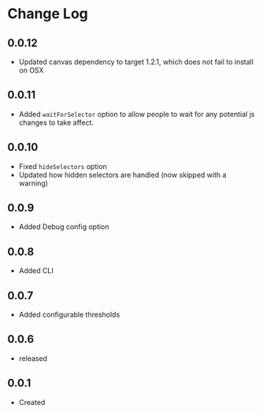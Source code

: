 # Change Log

## 0.0.12

 * Updated canvas dependency to target 1.2.1, which does not fail to install on OSX

## 0.0.11

 * Added `waitForSelector` option to allow people to wait for any potential js changes to take affect.

## 0.0.10

 * Fixed `hideSelectors` option
 * Updated how hidden selectors are handled (now skipped with a warning)

## 0.0.9

 * Added Debug config option

## 0.0.8

 * Added CLI

## 0.0.7

 * Added configurable thresholds

## 0.0.6

  * released

## 0.0.1

  * Created